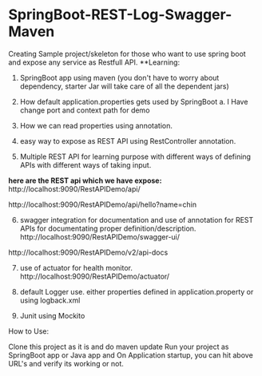 # SpringBoot-REST-Log-Swagger-Maven

Creating Sample project/skeleton for those who want to use spring boot and expose any service as Restfull API. 
**Learning:

1. SpringBoot app using maven (you don't have to worry about dependency, starter Jar will take care of all the dependent jars)

2. How default application.properties gets used by SpringBoot 
    a. I Have change port and context path for demo

3. How we can read properties using annotation.

4. easy way to expose as REST API using RestController annotation.
5. Multiple REST API for learning purpose with different ways of defining APIs with different ways of taking input.

  **here are the REST api which we have expose:** 
  http://localhost:9090/RestAPIDemo/api/
  
  
  http://localhost:9090/RestAPIDemo/api/hello?name=chin

6. swagger integration for documentation and use of annotation for REST APIs for documentating proper definition/description.
  http://localhost:9090/RestAPIDemo/swagger-ui/
  
  
  http://localhost:9090/RestAPIDemo/v2/api-docs
  
7. use of actuator for health monitor.
   http://localhost:9090/RestAPIDemo/actuator/
      
8. default Logger use. either properties defined in application.property  or using logback.xml  
  
9. Junit using Mockito

How to Use:

Clone this project as it is and do maven update
Run your project as SpringBoot app or Java app and On Application startup, you can hit above URL's and verify its working or not.
